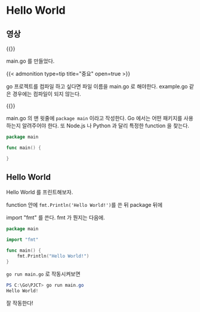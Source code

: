 # Hello World


## 영상

{{<youtube p4cVTw_f3-k>}}



main.go 를 만들었다. 

{{< admonition type=tip title="중요" open=true >}}

go 프로젝트를 컴파일 하고 싶다면 파일 이름을 main.go 로 해야한다. example.go 같은 경우에는 컴파일이 되지 않는다. 

{{</admonition>}}



main.go 의 맨 윗줄에 ```package main``` 이라고 작성한다. Go 에서는 어떤 패키지를 사용하는지 알려주어야 한다. 또 Node.js 나 Python 과 달리 특정한 function 을 찾는다. 



```go
package main

func main() {

}
```



## Hello World

Hello World 를 프린트해보자.

function 안에 ```fmt.Println('Hello World!')```를 쓴 뒤 package 뒤에 

import "fmt" 를 쓴다. fmt 가 뭔지는 다음에.

```go
package main

import "fmt"

func main() {
	fmt.Println("Hello World!")
}
```

```go run main.go``` 로 작동시켜보면

```powershell
PS C:\Go\PJCT> go run main.go
Hello World!
```

잘 작동한다!
